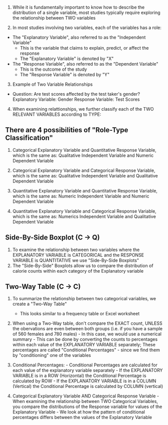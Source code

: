 <!-- Examining Relationships Between Two Variables --> 

1. While it is fundamentally important to know how to describe the distribution of a single variable, most studies typically require exploring the relationship between TWO variables 

2. In most studies involving two variables, each of the variables has a role:
  - The "Explanatory Variable", also referred to as the "Independent Variable" 
    - This is the variable that claims to explain, predict, or affect the response 
    - The "Explanatory Variable" is denoted by "X" 
  - The "Response Variable", also referred to as the "Dependent Variable" 
    - This is the outcome of the study 
    - The "Response Variable" is denoted by "Y"
  
3. Example of Two Variable Relationships 
  - Question: Are test scores affected by the test taker's gender? 
    Explanatory Variable: Gender 
    Response Variable: Test Scores 
    
4. When examining relattionships, we further classify each of the TWO RELEVANT VARIABLES according to TYPE:

## There are 4 possibilities of "Role-Type Classification" ##
  
  1. Categorical Explanatory Variable and Quantitative Response Variable, which is the same as:
       Qualitative Independent Variable and Numeric Dependent Variable 
       
  2. Categorical Explanatory Variable and Categorical Response Variable, which is the same as:
       Qualitative Independent Variable and Qualitative Dependent Variable
       
  3. Quantitative Explanatory Variable and Quantitative Response Variable, which is the same as:
       Numeric Independent Variable and Numeric Dependent Variable
       
  4. Quantitative Explanatory Variable and Categorical Response Variable, which is the same as: 
       Numerics Independent Variable and Qualitative Dependent Variable 
       
## Side-By-Side Boxplot (C -> Q) ### 

  1. To examine the relationship between two variables where the EXPLANATORY VARIABLE is CATEGORICAL and the RESPONSE VARIABLE is QUANTITATIVE we use "Side-By-Side Boxplots" 
  2. The "Side-By-Side" Boxplots allow us to compare the distribution of calorie counts within each category of the Explanatory variable 
       
## Two-Way Table (C -> C) ### 

  1. To summarize the relationship between two categorical variables, we create a "Two-Way Table"
      - This looks similar to a frequency table or Excel worksheet 
  
  2. When using a Two-Way table, don't compare the EXACT count, UNLESS the obervations are even between both groups (i.e. if you have a sample of 560 females and 780 males)
    - In this case, we would use a numerical summary 
    - This can be done by converting the counts to percentages within each value of the EXPLANATORY VARIABLE separately; These percentages are called "Conditional Percentages" - since we find them by "conditioning" one of the variables 
    
  3. Conditional Percentages: 
    - Conditional Percentages are calculated for each value of the explanatory variable separately 
    - If the EXPLANATORY VARIABLE is in a ROW (Horizontal) the Conditional Percentage is calculated by ROW 
    - If the EXPLANATORY VARIABLE is in a COLUMN (Vertical) the Conditional Percentage is calculated by COLUMN (vertical)
    
  4. Categorical Explanatory Variable AND Categorical Response Variable 
    - When examining the relationship between TWO Categorical Variables, you compare the distributions of the Response variable for values of the Explanatory Variable 
    - We look at how the pattern of conditional percentages differs between the values of the Explanatory Variable 
    
       
       
       
       
       
       
       
       
       
       
       
       
       
       
  